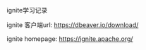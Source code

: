 ignite学习记录

ignite 客户端url:
https://dbeaver.io/download/

ignite homepage:
https://ignite.apache.org/
